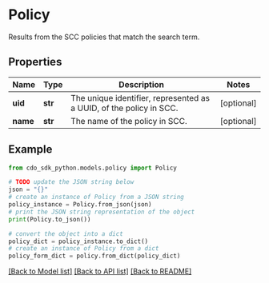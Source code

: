 # Policy

Results from the SCC policies that match the search term.

## Properties

Name | Type | Description | Notes
------------ | ------------- | ------------- | -------------
**uid** | **str** | The unique identifier, represented as a UUID, of the policy in SCC. | [optional] 
**name** | **str** | The name of the policy in SCC. | [optional] 

## Example

```python
from cdo_sdk_python.models.policy import Policy

# TODO update the JSON string below
json = "{}"
# create an instance of Policy from a JSON string
policy_instance = Policy.from_json(json)
# print the JSON string representation of the object
print(Policy.to_json())

# convert the object into a dict
policy_dict = policy_instance.to_dict()
# create an instance of Policy from a dict
policy_form_dict = policy.from_dict(policy_dict)
```
[[Back to Model list]](../README.md#documentation-for-models) [[Back to API list]](../README.md#documentation-for-api-endpoints) [[Back to README]](../README.md)


